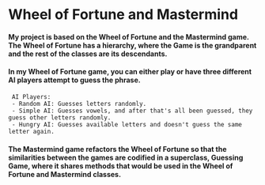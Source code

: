 # Wheel of Fortune and Mastermind
#### My project is based on the Wheel of Fortune and the Mastermind game. The Wheel of Fortune has a hierarchy, where the Game is the grandparent and the rest of the classes are its descendants.

#### In my Wheel of Fortune game, you can either play or have three different AI players attempt to guess the phrase.
     AI Players:
     - Random AI: Guesses letters randomly.
     - Simple AI: Guesses vowels, and after that's all been guessed, they guess other letters randomly.
     - Hungry AI: Guesses available letters and doesn't guess the same letter again.
#### The Mastermind game refactors the Wheel of Fortune so that the similarities between the games are codified in a superclass, Guessing Game, where it shares methods that would be used in the Wheel of Fortune and Mastermind classes.

